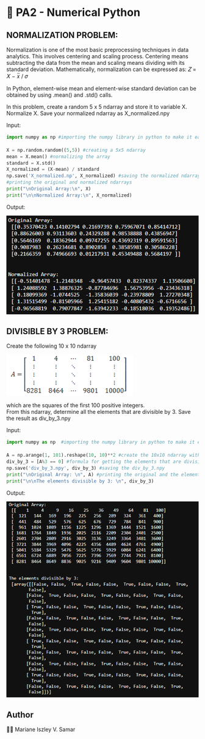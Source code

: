 # :heart_decoration: PA2 - Numerical Python

## NORMALIZATION PROBLEM: 
Normalization is one of the most basic preprocessing techniques in
data analytics. This involves centering and scaling process. Centering means subtracting the data from the
mean and scaling means dividing with its standard deviation. Mathematically, normalization can be
expressed as: 𝑍 = 𝑋 − 𝑥̅ / 𝜎

In Python, element-wise mean and element-wise standard deviation can be obtained by using .mean() and
.std() calls. 

In this problem, create a random 5 x 5 ndarray and store it to variable X. Normalize X. Save your normalized
ndarray as X_normalized.npy


Input: 
```python
import numpy as np #importing the numpy library in python to make it easier

X = np.random.random((5,5)) #creating a 5x5 ndarray
mean = X.mean() #normalizing the array
standard = X.std() 
X_normalized = (X-mean) / standard
np.save('X_normalized.np', X_normalized) #saving the normalized ndarray
#printing the original and normalized ndarrays
print("\nOriginal Array:\n", X)
print("\n\nNormalized Array:\n", X_normalized)
```

Output: 

![image](https://github.com/annoyinglyghost/Images-2-/blob/main/3.png)

## DIVISIBLE BY 3 PROBLEM: 
Create the following 10 x 10 ndarray

![image](https://github.com/annoyinglyghost/Images-2-/blob/main/divisible%20by%203.png)

which are the squares of the first 100 positive integers. <br />
From this ndarray, determine all the elements that are divisible by 3. Save the result as div_by_3.npy

Input: 
```python
import numpy as np  #importing the numpy library in python to make it easier

A = np.arange(1, 101).reshape(10, 10)**2 #create the 10x10 ndarray with the squares of the first 100 integers
div_by_3 = [A%3 == 0] #formula for getting the elements that are divisible by 3
np.save('div_by_3.npy', div_by_3) #saving the div_by_3.npy
print("\nOriginal Array: \n", A) #printing the original and the elements divisible by 3
print("\n\nThe elements divisible by 3: \n", div_by_3)
```


Output: 

![image](https://github.com/annoyinglyghost/Images-2-/blob/main/6.png)

## Author
:red_haired_woman: Mariane Iszley V. Samar
